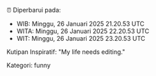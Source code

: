 ⏰ Diperbarui pada:
- WIB: Minggu, 26 Januari 2025 21.20.53 UTC
- WITA: Minggu, 26 Januari 2025 22.20.53 UTC
- WIT: Minggu, 26 Januari 2025 23.20.53 UTC

Kutipan Inspiratif:
"My life needs editing."


Kategori: funny

